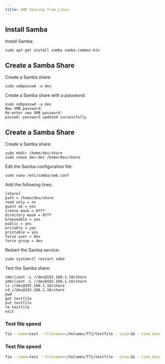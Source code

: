 ```yaml
---
title: SMB Sharing from Linux
---
```


## Install Samba

Install Samba:

```
sudo apt-get install samba samba-common-bin
```

## Create a Samba Share

Create a Samba share:

```
sudo smbpasswd -a dev
```

Create a Samba share with a password:

```
sudo smbpasswd -a dev
New SMB password:
Re-enter new SMB password:
passwd: password updated successfully
```

## Create a Samba Share

Create a Samba share:

```
sudo mkdir /home/dev/share
sudo chown dev:dev /home/dev/share
```

Edit the Samba configuration file:

```
sudo nano /etc/samba/smb.conf
```

Add the following lines:

```
[share]
path = /home/dev/share
read only = no
guest ok = yes
create mask = 0777
directory mask = 0777
browseable = yes
public = yes
writable = yes
printable = yes
force user = dev
force group = dev
```

Restart the Samba service:

```
sudo systemctl restart smbd
```

Test the Samba share:

```
smbclient -L //dev@192.168.1.10/share
smbclient -L //dev@192.168.1.10/share
ls //dev@192.168.1.10/share
cd //dev@192.168.1.10/share
pwd
get testfile
put testfile
rm testfile
exit
```

### Test file speed

```bash
fio --name=test --filename=~/Volumes/T71/testfile --size=1G --time_based --runtime=30 --ioengine=posixaio --rw=randwrite --bs=4k --iodepth=32 --direct=1
```

### Test file speed

```bash
fio --name=test --filename=~/Volumes/T71/testfile --size=1G --time_based --runtime=30 --ioengine=posixaio --rw=randwrite --bs=4k --iodepth=32 --direct=1
```
